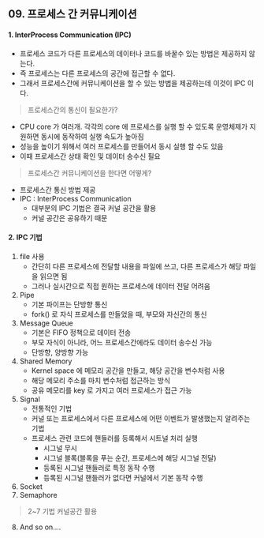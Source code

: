 ## 09. 프로세스 간 커뮤니케이션
#### 1.  InterProcess Communication (IPC)
* 프로세스 코드가 다른 프로세스의 데이터나 코드를 바꿀수 있는 방법은 제공하지 않는다.
* 즉 프로세스는 다른 프로세스의 공간에 접근할 수 없다.
* 그래서 프로세스간에 커뮤니케이션을 할 수 있는 방법을 제공하는데 이것이 IPC 이다.

> 프로세스간의 통신이 필요한가?

* CPU core 가 여러개. 각각의 core 에 프로세스를 실행 할 수 있도록 운영체제가 지원하면 동시에 동작하여 실행 속도가 높아짐 
* 성능을 높이기 위해서 여러 프로세스를 만들어서 동시 실행 할 수도 있음
* 이때 프로세스간 상태 확인 및 데이터 송수신 필요

> 프로세스간 커뮤니케이션을 한다면 어떻게?
* 프로세스간 통신 방법 제공
* IPC : InterProcess Communication
    * 대부분의 IPC 기법은 결국 커널 공간을 활용
    * 커널 공간은 공유하기 때문
    
#### 2. IPC 기법
1. file 사용
    * 간단히 다른 프로세스에 전달할 내용을 파일에 쓰고, 다른 프로세스가 해당 파일을 읽으면 됨
    * 그러나 실시간으로 직접 원하는 프로세스에 데이터 전달 어려움
2. Pipe
    * 기본 파이프는 단방향 통신
    * fork() 로 자식 프로세스를 만들었을 때, 부모와 자신간의 통신
3. Message Queue
    * 기본은 FIFO 정책으로 데이터 전송
    * 부모 자식이 아니라, 어느 프로세스간에라도 데이터 송수신 가능
    * 단방향, 양방향 가능
4. Shared Memory
    * Kernel space 에 메모리 공간을 만들고, 해당 공간을 변수처럼 사용
    * 해당 메모리 주소를 마치 변수처럼 접근하는 방식
    * 공유 메모리를 key 로 가지고 여러 프로세스가 접근 가능
5. Signal
    * 전통적인 기법
    * 커널 또는 프로세스에서 다른 프로세스에 어떤 이벤트가 발생했는지 알려주는 기법
    * 프로세스 관련 코드에 핸들러를 등록해서 시트널 처리 실행
        * 시그널 무시
        * 시그널 블록(블록을 푸는 순간, 프로세스에 해당 시그널 전달)
        * 등록된 시그널 핸들러로 특정 동작 수행
        * 등록된 시그널 핸들러가 없다면 커널에서 기본 동작 수행
6. Socket
7. Semaphore

   
> 2~7 기법 커널공간 활용

8. And so on....

